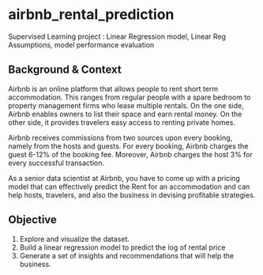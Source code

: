 # airbnb_rental_prediction
Supervised Learning project : Linear Regression model, Linear Reg Assumptions, model performance evaluation

## Background & Context

Airbnb is an online platform that allows people to rent short term accommodation. This ranges from regular people with a spare bedroom to property management firms who lease multiple rentals. On the one side, Airbnb enables owners to list their space and earn rental money. On the other side, it provides travelers easy access to renting private homes.

Airbnb receives commissions from two sources upon every booking, namely from the hosts and guests. For every booking, Airbnb charges the guest 6-12% of the booking fee. Moreover, Airbnb charges the host 3% for every successful transaction.

As a senior data scientist at Airbnb, you have to come up with a pricing model that can effectively predict the Rent for an accommodation and can help hosts, travelers, and also the business in devising profitable strategies.

## Objective

1. Explore and visualize the dataset.
2. Build a linear regression model to predict the log of rental price
3. Generate a set of insights and recommendations that will help the business.
